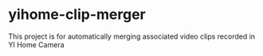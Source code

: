 # yihome-clip-merger
This project is for automatically merging associated video clips recorded in YI Home Camera
